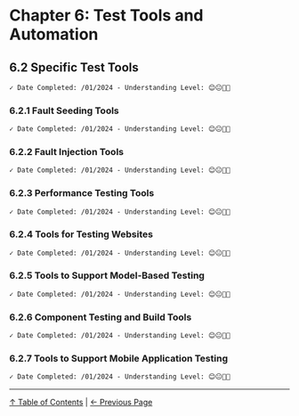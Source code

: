 # Chapter 6: Test Tools and Automation

## 6.2 Specific Test Tools

```markdown
✓ Date Completed: /01/2024 - Understanding Level: 😊😐🤢🤮
```

### 6.2.1 Fault Seeding Tools

```markdown
✓ Date Completed: /01/2024 - Understanding Level: 😊😐🤢🤮
```

### 6.2.2 Fault Injection Tools

```markdown
✓ Date Completed: /01/2024 - Understanding Level: 😊😐🤢🤮
```

### 6.2.3 Performance Testing Tools

```markdown
✓ Date Completed: /01/2024 - Understanding Level: 😊😐🤢🤮
```

### 6.2.4 Tools for Testing Websites

```markdown
✓ Date Completed: /01/2024 - Understanding Level: 😊😐🤢🤮
```

### 6.2.5 Tools to Support Model-Based Testing

```markdown
✓ Date Completed: /01/2024 - Understanding Level: 😊😐🤢🤮
```

### 6.2.6 Component Testing and Build Tools

```markdown
✓ Date Completed: /01/2024 - Understanding Level: 😊😐🤢🤮
```

### 6.2.7 Tools to Support Mobile Application Testing

```markdown
✓ Date Completed: /01/2024 - Understanding Level: 😊😐🤢🤮
```

---

[↑ Table of Contents](../../README.md#table-of-contents) | [← Previous Page](../5-reviews/5.2-using-checklists-in-reviews.md)
